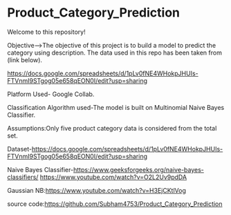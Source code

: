 # Product_Category_Prediction

Welcome to this repository! 

Objective-->The objective of this project is to build a model to predict the category using description.
The data used in this repo has been taken from (link below).

https://docs.google.com/spreadsheets/d/1pLv0fNE4WHokpJHUIs-FTVnmI9STgog05e658qEON0I/edit?usp=sharing

Platform Used- Google Collab.

Classification Algorithm used-The model is built on Multinomial Naive Bayes Classifier.

Assumptions:Only five product category data is considered from the total set.

Dataset-https://docs.google.com/spreadsheets/d/1pLv0fNE4WHokpJHUIs-FTVnmI9STgog05e658qEON0I/edit?usp=sharing

Naive Bayes Classifier-https://www.geeksforgeeks.org/naive-bayes-classifiers/
https://www.youtube.com/watch?v=O2L2Uv9pdDA

Gaussian NB:https://www.youtube.com/watch?v=H3EjCKtlVog

source code:https://github.com/Subham4753/Product_Category_Prediction


    

    





